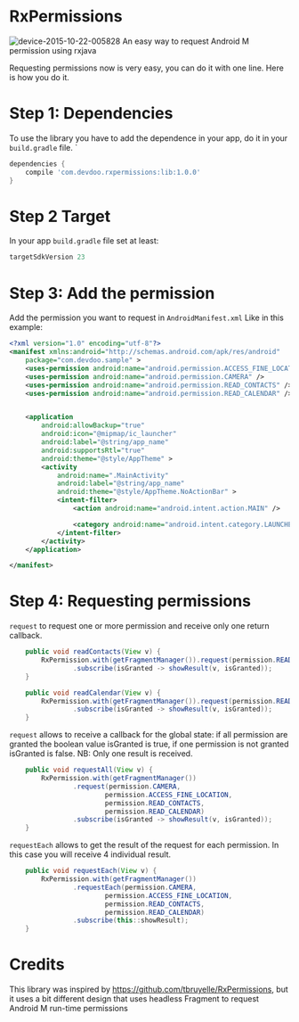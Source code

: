 # RxPermissions
![device-2015-10-22-005828](https://cloud.githubusercontent.com/assets/1311551/10652589/30502624-7858-11e5-8139-771378cea7e3.png)
An easy way to request Android M permission using rxjava

Requesting permissions now is very easy, you can do it with one line.
Here is how you do it.

# Step 1: Dependencies
To use the library you have to add the dependence in your app, do it in your `build.gradle` file.
`
```groovy
dependencies {
	compile 'com.devdoo.rxpermissions:lib:1.0.0'
}
```

# Step 2 Target
In your app `build.gradle` file set at least:

```groovy
targetSdkVersion 23
```

# Step 3: Add the permission
Add the permission you want to request in `AndroidManifest.xml`
Like in this example:
```xml
<?xml version="1.0" encoding="utf-8"?>
<manifest xmlns:android="http://schemas.android.com/apk/res/android"
    package="com.devdoo.sample" >
    <uses-permission android:name="android.permission.ACCESS_FINE_LOCATION" />
    <uses-permission android:name="android.permission.CAMERA" />
    <uses-permission android:name="android.permission.READ_CONTACTS" />
    <uses-permission android:name="android.permission.READ_CALENDAR" />


    <application
        android:allowBackup="true"
        android:icon="@mipmap/ic_launcher"
        android:label="@string/app_name"
        android:supportsRtl="true"
        android:theme="@style/AppTheme" >
        <activity
            android:name=".MainActivity"
            android:label="@string/app_name"
            android:theme="@style/AppTheme.NoActionBar" >
            <intent-filter>
                <action android:name="android.intent.action.MAIN" />

                <category android:name="android.intent.category.LAUNCHER" />
            </intent-filter>
        </activity>
    </application>

</manifest>
```

# Step 4: Requesting permissions

`request` to request one or more permission and receive only one return callback.

```java
	public void readContacts(View v) {
		RxPermission.with(getFragmentManager()).request(permission.READ_CONTACTS)
				.subscribe(isGranted -> showResult(v, isGranted));
	}

	public void readCalendar(View v) {
		RxPermission.with(getFragmentManager()).request(permission.READ_CALENDAR)
				.subscribe(isGranted -> showResult(v, isGranted));
	}
```
`request` allows to receive a callback for the global state: if all permission are granted
the boolean value isGranted is true, if one permission is not granted isGranted is false.
NB: Only one result is received.

```java
	public void requestAll(View v) {
		RxPermission.with(getFragmentManager())
				.request(permission.CAMERA,
						permission.ACCESS_FINE_LOCATION,
						permission.READ_CONTACTS,
						permission.READ_CALENDAR)
				.subscribe(isGranted -> showResult(v, isGranted));
	}
```

`requestEach` allows to get the result of the request for each permission.
In this case you will receive 4 individual result.

```java
	public void requestEach(View v) {
		RxPermission.with(getFragmentManager())
				.requestEach(permission.CAMERA,
						permission.ACCESS_FINE_LOCATION,
						permission.READ_CONTACTS,
						permission.READ_CALENDAR)
				.subscribe(this::showResult);
	}
```

# Credits
This library was inspired by https://github.com/tbruyelle/RxPermissions, but it uses a bit different
design that uses headless Fragment to request Android M run-time permissions
